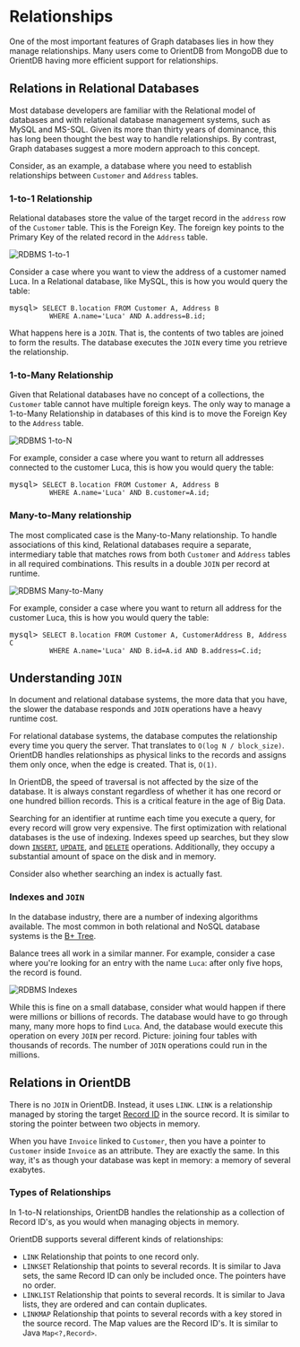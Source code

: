 <!-- proofread 2015-11-26 SAM -->
# Relationships

One of the most important features of Graph databases lies in how they manage relationships.  Many users come to OrientDB from MongoDB due to OrientDB having more efficient support for relationships.


## Relations in Relational Databases

Most database developers are familiar with the Relational model of databases and with relational database management systems, such as MySQL and MS-SQL.  Given its more than thirty years of dominance, this has long been thought the best way to handle relationships. By contrast, Graph databases suggest a more modern approach to this concept.

Consider, as an example, a database where you need to establish relationships between `Customer` and `Address` tables.

### 1-to-1 Relationship

Relational databases store the value of the target record in the `address` row of the `Customer` table. This is the Foreign Key. The foreign key points to the Primary Key of the related record in the `Address` table.

![RDBMS 1-to-1](http://www.orientdb.org/images/rdbms-1to1.jpg)

Consider a case where you want to view the address of a customer named Luca.  In a Relational database, like MySQL, this is how you would query the table:

<pre>
mysql> <code class="lang-sql userinput">SELECT B.location FROM Customer A, Address B
          WHERE A.name='Luca' AND A.address=B.id;</code>
</pre>

What happens here is a `JOIN`. That is, the contents of two tables are joined to form the results. The database executes the `JOIN` every time you retrieve the relationship.


### 1-to-Many Relationship

Given that Relational databases have no concept of a collections, the `Customer` table cannot have multiple foreign keys. The only way to manage a 1-to-Many Relationship in databases of this kind is to move the Foreign Key to the `Address` table.

![RDBMS 1-to-N](http://www.orientdb.org/images/rdbms-1toN.jpg)

For example, consider a case where you want to return all addresses connected to the customer Luca, this is how you would query the table:

<pre>
mysql> <code class="lang-sql userinput">SELECT B.location FROM Customer A, Address B
          WHERE A.name='Luca' AND B.customer=A.id;</code>
</pre>

### Many-to-Many relationship

The most complicated case is the Many-to-Many relationship.  To handle associations of this kind, Relational databases require a separate, intermediary table that matches rows from both `Customer` and `Address` tables in all required combinations.  This results in a double `JOIN` per record at runtime.

![RDBMS Many-to-Many](http://www.orientdb.org/images/rdbms-NtoM.jpg)

For example, consider a case where you want to return all address for the customer Luca, this is how you would query the table:

<pre>
mysql> <code class="lang-sql userinput">SELECT B.location FROM Customer A, CustomerAddress B, Address C
          WHERE A.name='Luca' AND B.id=A.id AND B.address=C.id;</code>
</pre>


## Understanding `JOIN`

In document and relational database systems, the more data that you have, the slower the database responds and `JOIN` operations have a heavy runtime cost.

For relational database systems, the database computes the relationship every time you query the server. That translates to `O(log N / block_size)`.  OrientDB handles relationships as physical links to the records and assigns them only once, when the edge is created.  That is, `O(1)`.

In OrientDB, the speed of traversal is not affected by the size of the database. It is always constant regardless of whether it has one record or one hundred billion records. This is a critical feature in the age of Big Data.

Searching for an identifier at runtime each time you execute a query, for every record will grow very expensive. The first optimization with relational databases is the use of indexing. Indexes speed up searches, but they slow down [`INSERT`](SQL-Insert.md), [`UPDATE`](SQL-Update.md), and [`DELETE`](SQL-Delete.md) operations. Additionally, they occupy a substantial amount of space on the disk and in memory.

Consider also whether searching an index is actually fast.

### Indexes and `JOIN`

In the database industry, there are a number of indexing algorithms available.  The most common in both relational and NoSQL database systems is the [B+ Tree](http://en.wikipedia.org/wiki/B%2B_tree).

Balance trees all work in a similar manner. For example, consider a case where you're looking for an entry with the name `Luca`: after only five hops, the record is found.

![RDBMS Indexes](http://www.orientdb.org/images/index-lookup.jpg)

While this is fine on a small database, consider what would happen if there were millions or billions of records. The database would have to go through many, many more hops to find `Luca`. And, the database would execute this operation on every `JOIN` per record. Picture: joining four tables with thousands of records. The number of `JOIN` operations could run in the millions.

## Relations in OrientDB

There is no `JOIN` in OrientDB. Instead, it uses `LINK`. `LINK` is a relationship managed by storing the target [Record ID](Tutorial-Record-ID.md) in the source record. It is similar to storing the pointer between two objects in memory.

When you have `Invoice` linked to `Customer`, then you have a pointer to `Customer` inside `Invoice` as an attribute. They are exactly the same. In this way, it's as though your database was kept in memory: a memory of several exabytes.

### Types of Relationships

In 1-to-N relationships, OrientDB handles the relationship as a collection of Record ID's, as you would when managing objects in memory.

OrientDB supports several different kinds of relationships:

- `LINK` Relationship that points to one record only.
- `LINKSET` Relationship that points to several records.  It is similar to Java sets, the same Record ID can only be included once.  The pointers have no order.
- `LINKLIST` Relationship that points to several records.  It is similar to Java lists, they are ordered and can contain duplicates.
- `LINKMAP` Relationship that points to several records with a key stored in the source record.  The Map values are the Record ID's.  It is similar to Java `Map<?,Record>`.
